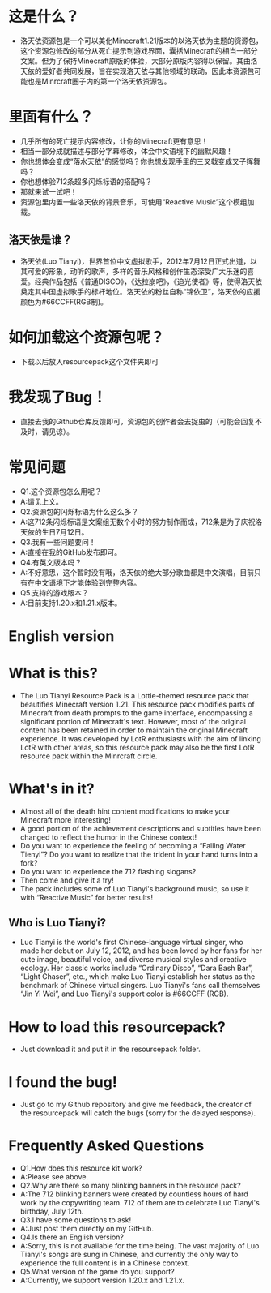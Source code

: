 # 这是什么？
- 洛天依资源包是一个可以美化Minecraft1.21版本的以洛天依为主题的资源包，这个资源包修改的部分从死亡提示到游戏界面，囊括Minecraft的相当一部分文案。但为了保持Minecraft原版的体验，大部分原版内容得以保留。其由洛天依的爱好者共同发展，旨在实现洛天依与其他领域的联动，因此本资源包可能也是Minrcraft圈子内的第一个洛天依资源包。
# 里面有什么？
- 几乎所有的死亡提示内容修改，让你的Minecraft更有意思！
- 相当一部分成就描述与部分字幕修改，体会中文语境下的幽默风趣！
- 你也想体会变成“落水天依”的感觉吗？你也想发现手里的三叉戟变成叉子挥舞吗？
- 你也想体验712条超多闪烁标语的搭配吗？
- 那就来试一试吧！
- 资源包里内置一些洛天依的背景音乐，可使用“Reactive Music”这个模组加载。
## 洛天依是谁？
- 洛天依(Luo Tianyi)，世界首位中文虚拟歌手，2012年7月12日正式出道，以其可爱的形象，动听的歌声，多样的音乐风格和创作生态深受广大乐迷的喜爱。经典作品包括《普通DISCO》，《达拉崩吧》，《追光使者》等，使得洛天依奠定其中国虚拟歌手的标杆地位。洛天依的粉丝自称“锦依卫”，洛天依的应援颜色为#66CCFF(RGB制)。
# 如何加载这个资源包呢？
- 下载以后放入resourcepack这个文件夹即可
# 我发现了Bug！
- 直接去我的Github仓库反馈即可，资源包的创作者会去捉虫的（可能会回复不及时，请见谅）。
# 常见问题
- Q1.这个资源包怎么用呢？
- A:请见上文。
- Q2.资源包的闪烁标语为什么这么多？
- A:这712条闪烁标语是文案组无数个小时的努力制作而成，712条是为了庆祝洛天依的生日7月12日。
- Q3.我有一些问题要问！
- A:直接在我的GitHub发布即可。
- Q4.有英文版本吗？
- A:不好意思，这个暂时没有哦，洛天依的绝大部分歌曲都是中文演唱，目前只有在中文语境下才能体验到完整内容。
- Q5.支持的游戏版本？
- A:目前支持1.20.x和1.21.x版本。

# English version
# What is this?
- The Luo Tianyi Resource Pack is a Lottie-themed resource pack that beautifies Minecraft version 1.21. This resource pack modifies parts of Minecraft from death prompts to the game interface, encompassing a significant portion of Minecraft's text. However, most of the original content has been retained in order to maintain the original Minecraft experience. It was developed by LotR enthusiasts with the aim of linking LotR with other areas, so this resource pack may also be the first LotR resource pack within the Minrcraft circle.
# What's in it?
- Almost all of the death hint content modifications to make your Minecraft more interesting!
- A good portion of the achievement descriptions and subtitles have been changed to reflect the humor in the Chinese context!
- Do you want to experience the feeling of becoming a “Falling Water Tienyi”? Do you want to realize that the trident in your hand turns into a fork?
- Do you want to experience the 712 flashing slogans?
- Then come and give it a try!
- The pack includes some of Luo Tianyi's background music, so use it with “Reactive Music” for better results!
## Who is Luo Tianyi?
- Luo Tianyi is the world's first Chinese-language virtual singer, who made her debut on July 12, 2012, and has been loved by her fans for her cute image, beautiful voice, and diverse musical styles and creative ecology. Her classic works include “Ordinary Disco”, “Dara Bash Bar”, “Light Chaser”, etc., which make Luo Tianyi establish her status as the benchmark of Chinese virtual singers. Luo Tianyi's fans call themselves “Jin Yi Wei”, and Luo Tianyi's support color is #66CCFF (RGB).
# How to load this resourcepack?
- Just download it and put it in the resourcepack folder.
# I found the bug!
- Just go to my Github repository and give me feedback, the creator of the resourcepack will catch the bugs (sorry for the delayed response).
# Frequently Asked Questions
- Q1.How does this resource kit work?
- A:Please see above.
- Q2.Why are there so many blinking banners in the resource pack?
- A:The 712 blinking banners were created by countless hours of hard work by the copywriting team. 712 of them are to celebrate Luo Tianyi's birthday, July 12th.
- Q3.I have some questions to ask!
- A:Just post them directly on my GitHub.
- Q4.Is there an English version?
- A:Sorry, this is not available for the time being. The vast majority of Luo Tianyi's songs are sung in Chinese, and currently the only way to experience the full content is in a Chinese context.
- Q5.What version of the game do you support?
- A:Currently, we support version 1.20.x and 1.21.x.
